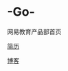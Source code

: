 # -Go-
网易教育产品部首页

<a href='http://www.zhangchaoyea.com/webnewjob/job.html'>简历</a>

<a href='http://www.zhangchaoyea.com'>博客</a>
